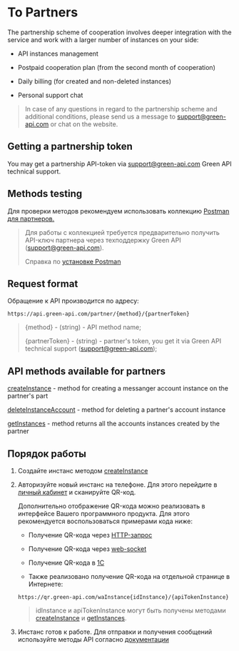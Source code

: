 # To Partners

The partnership scheme of cooperation involves deeper integration with the service and work with a larger number of instances on your side:

* API instances management

* Postpaid cooperation plan (from the second month of cooperation)

* Daily billing (for created and non-deleted instances)

* Personal support chat 

> In case of any questions in regard to the partnership scheme and additional conditions, please send us a message to support@green-api.com or chat on the website.

## Getting a partnership token

You may get a partnership API-token via support@green-api.com Green API technical support.

## Methods testing

Для проверки методов рекомендуем использовать коллекцию [Postman для партнеров.](https://github.com/green-api/partners-green-api-postman-collection)

> Для работы с коллекцией требуется предварительно получить API-ключ партнера через техподдержку Green API (support@green-api.com).
>
> Справка по [установке Postman](../postman-collection.md)

## Request format 

Обращение к API производится по адресу:
```
https://api.green-api.com/partner/{method}/{partnerToken}
```

>{method} - (string) - API method name;
>
>{partnerToken} - (string) - partner's token, you get it via Green API technical support (support@green-api.com);
 
## API methods available for partners

[createInstance](./createInstance.md) - method for creating a messanger account instance on the partner's part

[deleteInstanceAccount](./deleteInstanceAccount.md) - method for deleting a partner's account instance

[getInstances](./getInstances.md) - method returns all the accounts instances created by the partner

## Порядок работы

1. Создайте инстанс методом [createInstance](./createInstance.md)
2. Авторизуйте новый инстанс на телефоне. Для этого перейдите в [личный кабинет](https://console.green-api.com) и сканируйте QR-код.

    Дополнительно отображение QR-кода можно реализовать в интерфейсе Вашего программного продукта. Для этого рекомендуется воспользоваться примерами кода ниже:

    * Получение QR-кода через [HTTP-запрос](https://github.com/green-api/whatsapp-api-client/blob/master/examples/browserExampleQRCode.html)

    * Получение QR-кода через [web-socket](https://github.com/green-api/whatsapp-api-client/blob/master/examples/browserExampleQRCodeWebsocket.html)

    * Получение QR-кода в [1С](https://green-api.com/integrations/1c.html)

    * Также реализовано получение QR-кода на отдельной странице в Интернете: 
    ```
    https://qr.green-api.com/waInstance{idInstance}/{apiTokenInstance}
    ```
    > idInstance и apiTokenInstance могут быть получены методами [createInstance](./createInstance.md) и [getInstances](./getInstances.md).

3. Инстанс готов к работе. Для отправки и получения сообщений используйте методы API согласно [документации](../api/index.md)
